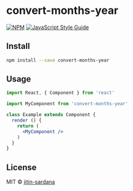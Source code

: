 # convert-months-year

> 

[![NPM](https://img.shields.io/npm/v/convert-months-year.svg)](https://www.npmjs.com/package/convert-months-year) [![JavaScript Style Guide](https://img.shields.io/badge/code_style-standard-brightgreen.svg)](https://standardjs.com)

## Install

```bash
npm install --save convert-months-year
```

## Usage

```jsx
import React, { Component } from 'react'

import MyComponent from 'convert-months-year'

class Example extends Component {
  render () {
    return (
      <MyComponent />
    )
  }
}
```

## License

MIT © [jitin-sardana](https://github.com/jitin-sardana)
